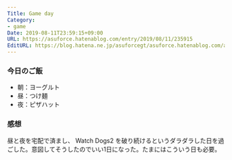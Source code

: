 ```yaml
---
Title: Game day
Category:
- game
Date: 2019-08-11T23:59:15+09:00
URL: https://asuforce.hatenablog.com/entry/2019/08/11/235915
EditURL: https://blog.hatena.ne.jp/asuforcegt/asuforce.hatenablog.com/atom/entry/26006613392955025
---
```


### 今日のご飯
- 朝：ヨーグルト
- 昼：つけ麺
- 夜：ピザハット

### 感想

昼と夜を宅配で済まし、 Watch Dogs2 を破り続けるというダラダラした日を過ごした。意図してそうしたのでいい1日になった。たまにはこういう日も必要。
